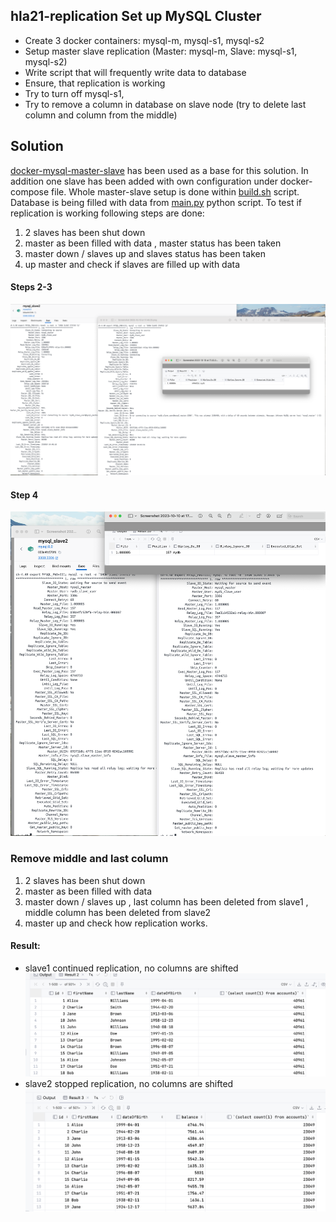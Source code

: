 ## hla21-replication Set up MySQL Cluster

- Create 3 docker containers: mysql-m, mysql-s1, mysql-s2
- Setup master slave replication (Master: mysql-m, Slave: mysql-s1, mysql-s2)
- Write script that will frequently write data to database
- Ensure, that replication is working
- Try to turn off mysql-s1, 
- Try to remove a column in database on slave node (try to delete last column and column from the middle)

## Solution

[docker-mysql-master-slave](https://github.com/vbabak/docker-mysql-master-slave) has been used
as a base for this solution. In addition one slave has been added with own configuration under
docker-compose file. Whole master-slave setup is done within [build.sh](./build.sh) script.
Database is being filled with data from [main.py](./main.py) python script.
To test if replication is working following steps are done:
1) 2 slaves has been shut down
2) master as been filled with data , master status has been taken
3) master down / slaves up and slaves status has been taken
4) up master and check if slaves are filled up with data
#### Steps 2-3
![Check-replication-steps-2-3](./img/Check-replication-steps-2-3.png)
#### Step 4
![Check-replication-steps-4](./img/Check-replication-steps-4.png)

### Remove middle and last column
1) 2 slaves has been shut down
2) master as been filled with data
3) master down / slaves up , last column has been deleted from slave1 , middle column has been deleted from slave2
4) master up and check how replication works.
#### Result:
- slave1 continued replication, no columns are shifted
![last-column-removed](./img/last-column-removed.png)
- slave2 stopped replication, no columns are shifted
![middle-column-removed](./img/middle-column-removed.png)